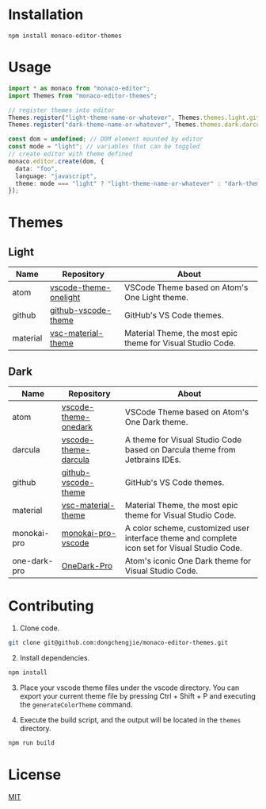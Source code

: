 # Installation

```
npm install monaco-editor-themes
```

# Usage

```typescript
import * as monaco from "monaco-editor";
import Themes from "monaco-editor-themes";

// register themes into editor
Themes.register("light-theme-name-or-whatever", Themes.themes.light.github);
Themes.register("dark-theme-name-or-whatever", Themes.themes.dark.darcula);

const dom = undefined; // DOM element mounted by editor
const mode = "light"; // variables that can be toggled
// create editor with theme defined
monaco.editor.create(dom, {
  data: "foo",
  language: "javascript",
  theme: mode === "light" ? "light-theme-name-or-whatever" : "dark-theme-name-or-whatever",
});
```

# Themes

## Light

| Name     | Repository                                                                 | About                                                       |
| -------- | -------------------------------------------------------------------------- | ----------------------------------------------------------- |
| atom     | [vscode-theme-onelight](https://github.com/akamud/vscode-theme-onelight)   | VSCode Theme based on Atom's One Light theme.               |
| github   | [github-vscode-theme](https://github.com/primer/github-vscode-theme)       | GitHub's VS Code themes.                                    |
| material | [vsc-material-theme](https://github.com/material-theme/vsc-material-theme) | Material Theme, the most epic theme for Visual Studio Code. |

## Dark

| Name         | Repository                                                                 | About                                                                                         |
| ------------ | -------------------------------------------------------------------------- | --------------------------------------------------------------------------------------------- |
| atom         | [vscode-theme-onedark](https://github.com/akamud/vscode-theme-onedark)     | VSCode Theme based on Atom's One Dark theme.                                                  |
| darcula      | [vscode-theme-darcula](https://github.com/rokoroku/vscode-theme-darcula)   | A theme for Visual Studio Code based on Darcula theme from Jetbrains IDEs.                    |
| github       | [github-vscode-theme](https://github.com/primer/github-vscode-theme)       | GitHub's VS Code themes.                                                                      |
| material     | [vsc-material-theme](https://github.com/material-theme/vsc-material-theme) | Material Theme, the most epic theme for Visual Studio Code.                                   |
| monokai-pro  | [monokai-pro-vscode](https://github.com/monokai/monokai-pro-vscode)        | A color scheme, customized user interface theme and complete icon set for Visual Studio Code. |
| one-dark-pro | [OneDark-Pro](https://github.com/Binaryify/OneDark-Pro)                    | Atom's iconic One Dark theme for Visual Studio Code.                                          |

# Contributing

1. Clone code.

```bash
git clone git@github.com:dongchengjie/monaco-editor-themes.git
```

2. Install dependencies.

```bash
npm install
```

3. Place your vscode theme files under the vscode directory. You can export your current theme file by pressing Ctrl + Shift + P and executing the `generateColorTheme` command.

4. Execute the build script, and the output will be located in the `themes` directory.

```bash
npm run build
```

# License

[MIT](LICENSE)
